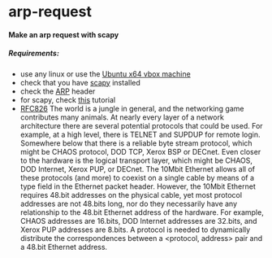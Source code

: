 # arp-request
#### Make an arp request with scapy
##### Requirements:
- use any linux or use the [Ubuntu x64 vbox machine](https://github.com/fmi-retele/vbox-scapy/releases/download/v1/osbox.vdi.tar.gz)
- check that you have [scapy](http://www.secdev.org/projects/scapy/) installed
- check the [ARP](http://www.networksorcery.com/enp/protocol/arp.htm) header 
- for scapy, check [this](https://thepacketgeek.com/scapy-p-05-sending-our-first-packet-arp-response/) tutorial
- [RFC826](http://www.networksorcery.com/enp/rfc/rfc826.txt)
The world is a jungle in general, and the networking game contributes many animals.  At nearly every layer of a network
architecture there are several potential protocols that could be used.  For example, at a high level, there is TELNET and SUPDUP for remote login.  Somewhere below that there is a reliable byte stream protocol, which might be CHAOS protocol, DOD TCP, Xerox BSP or DECnet.  Even closer to the hardware is the logical transport layer, which might be CHAOS, DOD Internet, Xerox PUP, or DECnet.  The 10Mbit Ethernet allows all of these protocols (and more) to coexist on a single cable by means of a type field in the Ethernet packet header.  However, the 10Mbit Ethernet requires 48.bit addresses on the physical cable, yet most protocol addresses are not 48.bits long, nor do they necessarily have any relationship to the 48.bit Ethernet address of the hardware.  For example, CHAOS addresses are 16.bits, DOD Internet addresses are 32.bits, and Xerox PUP addresses are 8.bits.  A protocol is needed to dynamically distribute the correspondences between a <protocol, address> pair and a 48.bit Ethernet address.

